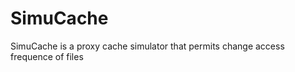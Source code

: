 SimuCache
=========

SimuCache is a proxy cache simulator that permits change access frequence of files
